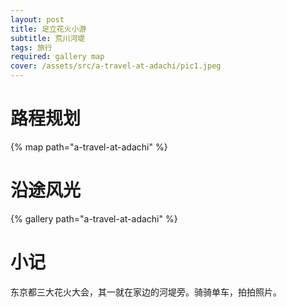 ```yaml
---
layout: post
title: 足立花火小游
subtitle: 荒川河堤
tags: 旅行
required: gallery map
cover: /assets/src/a-travel-at-adachi/pic1.jpeg
---
```


# 路程规划

{% map path="a-travel-at-adachi" %}

# 沿途风光

{% gallery path="a-travel-at-adachi" %}

# 小记

东京都三大花火大会，其一就在家边的河堤旁。骑骑单车，拍拍照片。
